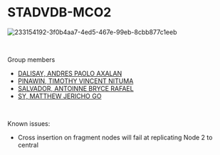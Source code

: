 # STADVDB-MCO2

![233154192-3f0b4aa7-4ed5-467e-99eb-8cbb877c1eeb](https://user-images.githubusercontent.com/69558553/233155001-63baf4bd-6365-4ddd-b658-31d87d1d0b15.jpeg)

<br>

Group members
- [DALISAY, ANDRES PAOLO AXALAN](https://github.com/andres-dalisay)
- [PINAWIN, TIMOTHY VINCENT NITUMA](https://github.com/TimPin28)
- [SALVADOR, ANTOINNE BRYCE RAFAEL](https://github.com/absstudent)
- [SY, MATTHEW JERICHO GO](https://github.com/jerichosy)

<br>

Known issues:
- Cross insertion on fragment nodes will fail at replicating Node 2 to central
